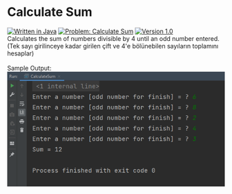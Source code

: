 # Calculate Sum
[![Written in Java](https://img.shields.io/badge/language-java-green)](#)
[![Problem: Calculate Sum](https://img.shields.io/badge/problem-Calculate%20Sum-important)](#)
[![Version 1.0](https://img.shields.io/badge/version-1.0-informational)](#)\
Calculates the sum of numbers divisible by 4 until an odd number entered.\
(Tek sayı girilinceye kadar girilen çift ve 4'e bölünebilen sayıların toplamını hesaplar)\
\
Sample Output:\
[![Sample Output](/assets/images/calculatesum.png)](#)

